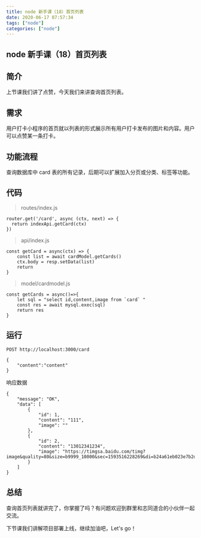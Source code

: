 ```yaml
---
title: node 新手课（18）首页列表
date: 2020-06-17 07:57:34
tags: ["node"]
categories: ["node"]
---
```


## node 新手课（18）首页列表

## 简介

上节课我们讲了点赞，今天我们来讲查询首页列表。

## 需求

用户打卡小程序的首页就以列表的形式展示所有用户打卡发布的图片和内容。用户可以点赞某一条打卡。

## 功能流程

查询数据库中 card 表的所有记录，后期可以扩展加入分页或分类、标签等功能。

## 代码

> routes/index.js

```
router.get('/card', async (ctx, next) => {
  return indexApi.getCard(ctx)
})
```

> api/index.js

```
const getCard = async(ctx) => {
    const list = await cardModel.getCards()
    ctx.body = resp.setData(list)
    return
}
```

> model/cardmodel.js

```
const getCards = async()=>{
    let sql = "select id,content,image from `card` "
    const res = await mysql.exec(sql)
    return res
}
```

## 运行

```
POST http://localhost:3000/card

{
    "content":"content"
}
```

响应数据

```
{
    "message": "OK",
    "data": [
        {
            "id": 1,
            "content": "111",
            "image": ""
        },
        {
            "id": 2,
            "content": "13012341234",
            "image": "https://timgsa.baidu.com/timg?image&quality=80&size=b9999_10000&sec=1593516228269&di=b24a61eb023e7b2d324c77921960d1f7&imgtype=0&src=http%3A%2F%2Fa3.att.hudong.com%2F14%2F75%2F01300000164186121366756803686.jpg"
        }
    ]
}
```

## 总结

查询首页列表就讲完了，你掌握了吗？有问题欢迎到群里和志同道合的小伙伴一起交流。

下节课我们讲解项目部署上线，继续加油吧，Let's go！
